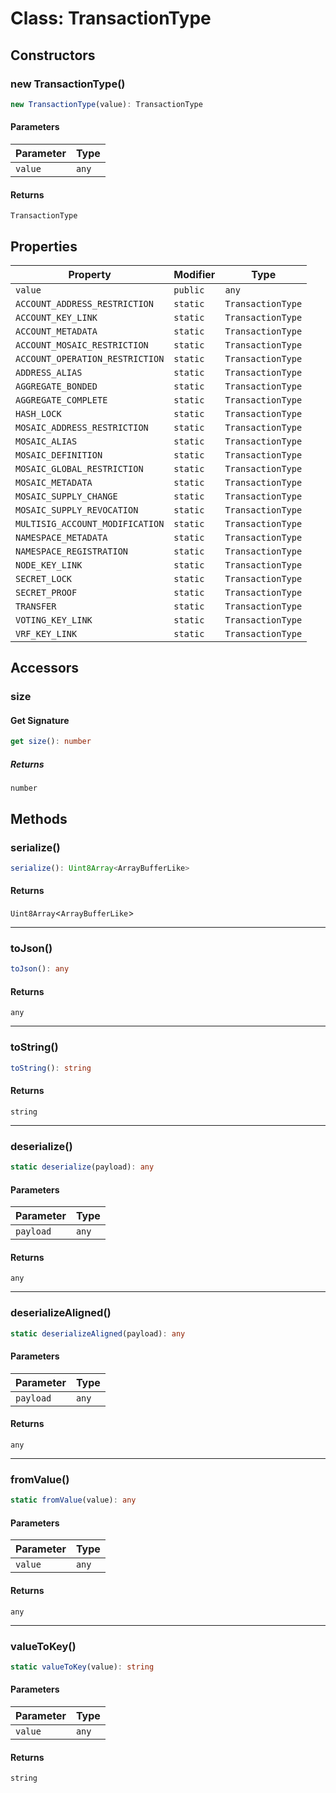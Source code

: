 # Class: TransactionType

## Constructors

### new TransactionType()

```ts
new TransactionType(value): TransactionType
```

#### Parameters

| Parameter | Type |
| ------ | ------ |
| `value` | `any` |

#### Returns

`TransactionType`

## Properties

| Property | Modifier | Type |
| ------ | ------ | ------ |
| <a id="value"></a> `value` | `public` | `any` |
| <a id="account_address_restriction"></a> `ACCOUNT_ADDRESS_RESTRICTION` | `static` | `TransactionType` |
| <a id="account_key_link"></a> `ACCOUNT_KEY_LINK` | `static` | `TransactionType` |
| <a id="account_metadata"></a> `ACCOUNT_METADATA` | `static` | `TransactionType` |
| <a id="account_mosaic_restriction"></a> `ACCOUNT_MOSAIC_RESTRICTION` | `static` | `TransactionType` |
| <a id="account_operation_restriction"></a> `ACCOUNT_OPERATION_RESTRICTION` | `static` | `TransactionType` |
| <a id="address_alias"></a> `ADDRESS_ALIAS` | `static` | `TransactionType` |
| <a id="aggregate_bonded"></a> `AGGREGATE_BONDED` | `static` | `TransactionType` |
| <a id="aggregate_complete"></a> `AGGREGATE_COMPLETE` | `static` | `TransactionType` |
| <a id="hash_lock"></a> `HASH_LOCK` | `static` | `TransactionType` |
| <a id="mosaic_address_restriction"></a> `MOSAIC_ADDRESS_RESTRICTION` | `static` | `TransactionType` |
| <a id="mosaic_alias"></a> `MOSAIC_ALIAS` | `static` | `TransactionType` |
| <a id="mosaic_definition"></a> `MOSAIC_DEFINITION` | `static` | `TransactionType` |
| <a id="mosaic_global_restriction"></a> `MOSAIC_GLOBAL_RESTRICTION` | `static` | `TransactionType` |
| <a id="mosaic_metadata"></a> `MOSAIC_METADATA` | `static` | `TransactionType` |
| <a id="mosaic_supply_change"></a> `MOSAIC_SUPPLY_CHANGE` | `static` | `TransactionType` |
| <a id="mosaic_supply_revocation"></a> `MOSAIC_SUPPLY_REVOCATION` | `static` | `TransactionType` |
| <a id="multisig_account_modification"></a> `MULTISIG_ACCOUNT_MODIFICATION` | `static` | `TransactionType` |
| <a id="namespace_metadata"></a> `NAMESPACE_METADATA` | `static` | `TransactionType` |
| <a id="namespace_registration"></a> `NAMESPACE_REGISTRATION` | `static` | `TransactionType` |
| <a id="node_key_link"></a> `NODE_KEY_LINK` | `static` | `TransactionType` |
| <a id="secret_lock"></a> `SECRET_LOCK` | `static` | `TransactionType` |
| <a id="secret_proof"></a> `SECRET_PROOF` | `static` | `TransactionType` |
| <a id="transfer"></a> `TRANSFER` | `static` | `TransactionType` |
| <a id="voting_key_link"></a> `VOTING_KEY_LINK` | `static` | `TransactionType` |
| <a id="vrf_key_link"></a> `VRF_KEY_LINK` | `static` | `TransactionType` |

## Accessors

### size

#### Get Signature

```ts
get size(): number
```

##### Returns

`number`

## Methods

### serialize()

```ts
serialize(): Uint8Array<ArrayBufferLike>
```

#### Returns

`Uint8Array`&lt;`ArrayBufferLike`&gt;

***

### toJson()

```ts
toJson(): any
```

#### Returns

`any`

***

### toString()

```ts
toString(): string
```

#### Returns

`string`

***

### deserialize()

```ts
static deserialize(payload): any
```

#### Parameters

| Parameter | Type |
| ------ | ------ |
| `payload` | `any` |

#### Returns

`any`

***

### deserializeAligned()

```ts
static deserializeAligned(payload): any
```

#### Parameters

| Parameter | Type |
| ------ | ------ |
| `payload` | `any` |

#### Returns

`any`

***

### fromValue()

```ts
static fromValue(value): any
```

#### Parameters

| Parameter | Type |
| ------ | ------ |
| `value` | `any` |

#### Returns

`any`

***

### valueToKey()

```ts
static valueToKey(value): string
```

#### Parameters

| Parameter | Type |
| ------ | ------ |
| `value` | `any` |

#### Returns

`string`
